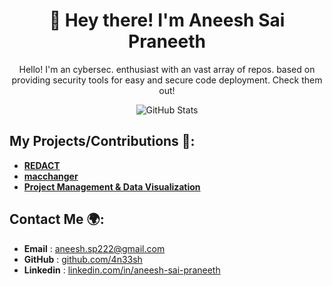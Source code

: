 <div align="center">

# 👋 Hey there! I'm Aneesh Sai Praneeth

Hello! I'm an cybersec. enthusiast with an vast array of repos. based on providing security tools for easy and secure code deployment. Check them out!

![GitHub Stats](https://github-readme-stats.vercel.app/api?username=4n33sh&show_icons=true&theme=highcontrast)

</div>

## My Projects/Contributions 📂:

- [**REDACT**](https://github.com/4n33sh/REDACT)
- [**macchanger**](https://github.com/4n33sh/RandomMAC_Changer)
- [**Project Management & Data Visualization**](https://github.com/Tushar-sugandhi/Hyper-Coders)

## Contact Me 🌍:

- **Email** : [aneesh.sp222@gmail.com](mailto:aneesh.sp222@gmail.com)
- **GitHub** : [github.com/4n33sh](https://github.com/4n33sh)  
- **Linkedin** : [linkedin.com/in/aneesh-sai-praneeth](https://linkedin.com/in/aneesh-sai-praneeth)
  
<!--
**4n33sh/4n33sh** is a ✨ _special_ ✨ repository because its `README.md` (this file) appears on your GitHub profile.

Here are some ideas to get you started:

- 🔭 I’m currently working on ...
- 🌱 I’m currently learning ...
- 👯 I’m looking to collaborate on ...
- 🤔 I’m looking for help with ...
- 💬 Ask me about ...
- 📫 How to reach me: ...
- 😄 Pronouns: ...
- ⚡ Fun fact: ...
-->
